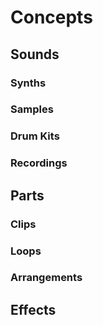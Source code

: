 # Concepts
## Sounds
### Synths
### Samples
### Drum Kits
### Recordings
## Parts
### Clips
### Loops
### Arrangements
## Effects



